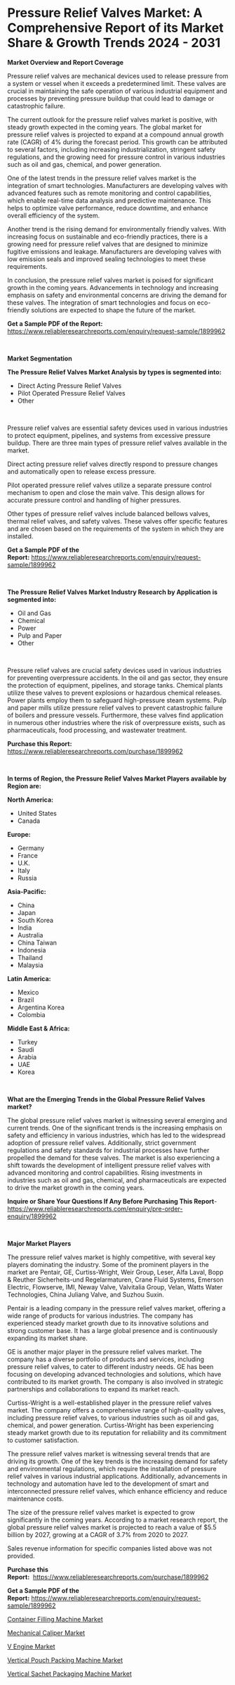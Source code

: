 <p><h1>Pressure Relief Valves Market: A Comprehensive Report of its Market Share & Growth Trends 2024 - 2031</h1></p><p><strong>Market Overview and Report Coverage</strong></p>
<p><p>Pressure relief valves are mechanical devices used to release pressure from a system or vessel when it exceeds a predetermined limit. These valves are crucial in maintaining the safe operation of various industrial equipment and processes by preventing pressure buildup that could lead to damage or catastrophic failure.</p><p>The current outlook for the pressure relief valves market is positive, with steady growth expected in the coming years. The global market for pressure relief valves is projected to expand at a compound annual growth rate (CAGR) of 4% during the forecast period. This growth can be attributed to several factors, including increasing industrialization, stringent safety regulations, and the growing need for pressure control in various industries such as oil and gas, chemical, and power generation.</p><p>One of the latest trends in the pressure relief valves market is the integration of smart technologies. Manufacturers are developing valves with advanced features such as remote monitoring and control capabilities, which enable real-time data analysis and predictive maintenance. This helps to optimize valve performance, reduce downtime, and enhance overall efficiency of the system.</p><p>Another trend is the rising demand for environmentally friendly valves. With increasing focus on sustainable and eco-friendly practices, there is a growing need for pressure relief valves that are designed to minimize fugitive emissions and leakage. Manufacturers are developing valves with low emission seals and improved sealing technologies to meet these requirements.</p><p>In conclusion, the pressure relief valves market is poised for significant growth in the coming years. Advancements in technology and increasing emphasis on safety and environmental concerns are driving the demand for these valves. The integration of smart technologies and focus on eco-friendly solutions are expected to shape the future of the market.</p></p>
<p><strong>Get a Sample PDF of the Report:</strong> <a href="https://www.reliableresearchreports.com/enquiry/request-sample/1899962">https://www.reliableresearchreports.com/enquiry/request-sample/1899962</a></p>
<p>&nbsp;</p>
<p><strong>Market Segmentation</strong></p>
<p><strong>The Pressure Relief Valves Market Analysis by types is segmented into:</strong></p>
<p><ul><li>Direct Acting Pressure Relief Valves</li><li>Pilot Operated Pressure Relief Valves</li><li>Other</li></ul></p>
<p>&nbsp;</p>
<p><p>Pressure relief valves are essential safety devices used in various industries to protect equipment, pipelines, and systems from excessive pressure buildup. There are three main types of pressure relief valves available in the market. </p><p>Direct acting pressure relief valves directly respond to pressure changes and automatically open to release excess pressure. </p><p>Pilot operated pressure relief valves utilize a separate pressure control mechanism to open and close the main valve. This design allows for accurate pressure control and handling of higher pressures.</p><p>Other types of pressure relief valves include balanced bellows valves, thermal relief valves, and safety valves. These valves offer specific features and are chosen based on the requirements of the system in which they are installed.</p></p>
<p><strong>Get a Sample PDF of the Report:</strong>&nbsp;<a href="https://www.reliableresearchreports.com/enquiry/request-sample/1899962">https://www.reliableresearchreports.com/enquiry/request-sample/1899962</a></p>
<p>&nbsp;</p>
<p><strong>The Pressure Relief Valves Market Industry Research by Application is segmented into:</strong></p>
<p><ul><li>Oil and Gas</li><li>Chemical</li><li>Power</li><li>Pulp and Paper</li><li>Other</li></ul></p>
<p>&nbsp;</p>
<p><p>Pressure relief valves are crucial safety devices used in various industries for preventing overpressure accidents. In the oil and gas sector, they ensure the protection of equipment, pipelines, and storage tanks. Chemical plants utilize these valves to prevent explosions or hazardous chemical releases. Power plants employ them to safeguard high-pressure steam systems. Pulp and paper mills utilize pressure relief valves to prevent catastrophic failure of boilers and pressure vessels. Furthermore, these valves find application in numerous other industries where the risk of overpressure exists, such as pharmaceuticals, food processing, and wastewater treatment.</p></p>
<p><strong>Purchase this Report:</strong>&nbsp; <a href="https://www.reliableresearchreports.com/purchase/1899962">https://www.reliableresearchreports.com/purchase/1899962</a></p>
<p>&nbsp;</p>
<p><strong>In terms of Region, the Pressure Relief Valves Market Players available by Region are:</strong></p>
<p>
    <p> <strong> North America: </strong>
        <ul>
            <li>United States</li>
            <li>Canada</li>
        </ul>
        </p> 
    <p> <strong> Europe: </strong>
        <ul>
            <li>Germany</li>
            <li>France</li>
            <li>U.K.</li>
            <li>Italy</li>
            <li>Russia</li>
        </ul>
        </p> 
    <p> <strong> Asia-Pacific: </strong>
        <ul>
            <li>China</li>
            <li>Japan</li>
            <li>South Korea</li>
            <li>India</li>
            <li>Australia</li>
            <li>China Taiwan</li>
            <li>Indonesia</li>
            <li>Thailand</li>
            <li>Malaysia</li>
        </ul>
        </p> 
    <p> <strong> Latin America: </strong>
        <ul>
            <li>Mexico</li>
            <li>Brazil</li>
            <li>Argentina Korea</li>
            <li>Colombia</li>
        </ul>
        </p> 
    <p> <strong> Middle East & Africa: </strong>
        <ul>
            <li>Turkey</li>
            <li>Saudi</li>
            <li>Arabia</li>
            <li>UAE</li>
            <li>Korea</li>
        </ul>
    </p>
    </p>
<p>&nbsp;</p>
<p><strong>What are the Emerging Trends in the Global Pressure Relief Valves market?</strong></p>
<p><p>The global pressure relief valves market is witnessing several emerging and current trends. One of the significant trends is the increasing emphasis on safety and efficiency in various industries, which has led to the widespread adoption of pressure relief valves. Additionally, strict government regulations and safety standards for industrial processes have further propelled the demand for these valves. The market is also experiencing a shift towards the development of intelligent pressure relief valves with advanced monitoring and control capabilities. Rising investments in industries such as oil and gas, chemical, and pharmaceuticals are expected to drive the market growth in the coming years.</p></p>
<p><strong>Inquire or Share Your Questions If Any Before Purchasing This Report</strong>- <a href="https://www.reliableresearchreports.com/enquiry/pre-order-enquiry/1899962">https://www.reliableresearchreports.com/enquiry/pre-order-enquiry/1899962</a></p>
<p>&nbsp;</p>
<p><strong>Major Market Players</strong></p>
<p><p>The pressure relief valves market is highly competitive, with several key players dominating the industry. Some of the prominent players in the market are Pentair, GE, Curtiss-Wright, Weir Group, Leser, Alfa Laval, Bopp & Reuther Sicherheits-und Regelarmaturen, Crane Fluid Systems, Emerson Electric, Flowserve, IMI, Neway Valve, Valvitalia Group, Velan, Watts Water Technologies, China Juliang Valve, and Suzhou Suxin.</p><p>Pentair is a leading company in the pressure relief valves market, offering a wide range of products for various industries. The company has experienced steady market growth due to its innovative solutions and strong customer base. It has a large global presence and is continuously expanding its market share.</p><p>GE is another major player in the pressure relief valves market. The company has a diverse portfolio of products and services, including pressure relief valves, to cater to different industry needs. GE has been focusing on developing advanced technologies and solutions, which have contributed to its market growth. The company is also involved in strategic partnerships and collaborations to expand its market reach.</p><p>Curtiss-Wright is a well-established player in the pressure relief valves market. The company offers a comprehensive range of high-quality valves, including pressure relief valves, to various industries such as oil and gas, chemical, and power generation. Curtiss-Wright has been experiencing steady market growth due to its reputation for reliability and its commitment to customer satisfaction.</p><p>The pressure relief valves market is witnessing several trends that are driving its growth. One of the key trends is the increasing demand for safety and environmental regulations, which require the installation of pressure relief valves in various industrial applications. Additionally, advancements in technology and automation have led to the development of smart and interconnected pressure relief valves, which enhance efficiency and reduce maintenance costs.</p><p>The size of the pressure relief valves market is expected to grow significantly in the coming years. According to a market research report, the global pressure relief valves market is projected to reach a value of $5.5 billion by 2027, growing at a CAGR of 3.7% from 2020 to 2027.</p><p>Sales revenue information for specific companies listed above was not provided.</p></p>
<p><strong>Purchase this Report:</strong>&nbsp;&nbsp;<a href="https://www.reliableresearchreports.com/purchase/1899962">https://www.reliableresearchreports.com/purchase/1899962</a></p>
<p></p>
<p><strong>Get a Sample PDF of the Report:</strong>&nbsp;<a href="https://www.reliableresearchreports.com/enquiry/request-sample/1899962">https://www.reliableresearchreports.com/enquiry/request-sample/1899962</a></p>
<p><p><a href="https://github.com/ChiragRp1/Market-Research-Report-List-2/blob/main/container-filling-machine-market.md">Container Filling Machine Market</a></p><p><a href="https://github.com/ChiragRP21/Market-Research-Report-List-2/blob/main/mechanical-caliper-market.md">Mechanical Caliper Market</a></p><p><a href="https://github.com/WillieWoodard/Market-Research-Report-List-2/blob/main/v-engine-market.md">V Engine Market</a></p><p><a href="https://github.com/PeterParrish5/Market-Research-Report-List-2/blob/main/vertical-pouch-packing-machine-market.md">Vertical Pouch Packing Machine Market</a></p><p><a href="https://github.com/BryceTownsendr/Market-Research-Report-List-2/blob/main/vertical-sachet-packaging-machine-market.md">Vertical Sachet Packaging Machine Market</a></p></p>